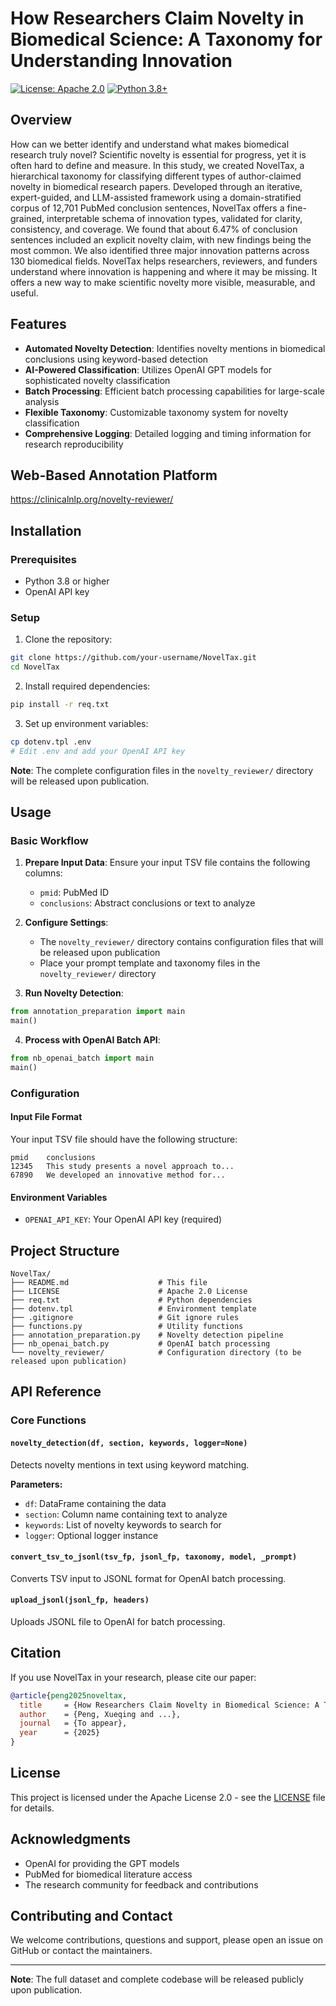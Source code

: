 # How Researchers Claim Novelty in Biomedical Science: A Taxonomy for Understanding Innovation

[![License: Apache 2.0](https://img.shields.io/badge/License-Apache%202.0-blue.svg)](https://opensource.org/licenses/Apache-2.0)
[![Python 3.8+](https://img.shields.io/badge/python-3.8+-blue.svg)](https://www.python.org/downloads/)

## Overview

How can we better identify and understand what makes biomedical research truly novel? Scientific novelty is essential for progress, yet it is often hard to define and measure. In this study, we created NovelTax, a hierarchical taxonomy for classifying different types of author-claimed novelty in biomedical research papers. Developed through an iterative, expert-guided, and LLM-assisted framework using a domain-stratified corpus of 12,701 PubMed conclusion sentences, NovelTax offers a fine-grained, interpretable schema of innovation types, validated for clarity, consistency, and coverage. We found that about 6.47% of conclusion sentences included an explicit novelty claim, with new findings being the most common. We also identified three major innovation patterns across 130 biomedical fields. NovelTax helps researchers, reviewers, and funders understand where innovation is happening and where it may be missing. It offers a new way to make scientific novelty more visible, measurable, and useful.

## Features

- **Automated Novelty Detection**: Identifies novelty mentions in biomedical conclusions using keyword-based detection
- **AI-Powered Classification**: Utilizes OpenAI GPT models for sophisticated novelty classification
- **Batch Processing**: Efficient batch processing capabilities for large-scale analysis
- **Flexible Taxonomy**: Customizable taxonomy system for novelty classification
- **Comprehensive Logging**: Detailed logging and timing information for research reproducibility

## Web-Based Annotation Platform

https://clinicalnlp.org/novelty-reviewer/

## Installation

### Prerequisites

- Python 3.8 or higher
- OpenAI API key

### Setup

1. Clone the repository:
```bash
git clone https://github.com/your-username/NovelTax.git
cd NovelTax
```

2. Install required dependencies:
```bash
pip install -r req.txt
```

3. Set up environment variables:
```bash
cp dotenv.tpl .env
# Edit .env and add your OpenAI API key
```

**Note**: The complete configuration files in the `novelty_reviewer/` directory will be released upon publication.

## Usage

### Basic Workflow

1. **Prepare Input Data**: Ensure your input TSV file contains the following columns:
   - `pmid`: PubMed ID
   - `conclusions`: Abstract conclusions or text to analyze

2. **Configure Settings**: 
   - The `novelty_reviewer/` directory contains configuration files that will be released upon publication
   - Place your prompt template and taxonomy files in the `novelty_reviewer/` directory

3. **Run Novelty Detection**:
```python
from annotation_preparation import main
main()
```

4. **Process with OpenAI Batch API**:
```python
from nb_openai_batch import main
main()
```

### Configuration

#### Input File Format
Your input TSV file should have the following structure:
```
pmid    conclusions
12345   This study presents a novel approach to...
67890   We developed an innovative method for...
```

#### Environment Variables
- `OPENAI_API_KEY`: Your OpenAI API key (required)

## Project Structure

```
NovelTax/
├── README.md                    # This file
├── LICENSE                      # Apache 2.0 License
├── req.txt                      # Python dependencies
├── dotenv.tpl                   # Environment template
├── .gitignore                   # Git ignore rules
├── functions.py                 # Utility functions
├── annotation_preparation.py    # Novelty detection pipeline
├── nb_openai_batch.py           # OpenAI batch processing
└── novelty_reviewer/            # Configuration directory (to be released upon publication)
```

## API Reference

### Core Functions

#### `novelty_detection(df, section, keywords, logger=None)`
Detects novelty mentions in text using keyword matching.

**Parameters:**
- `df`: DataFrame containing the data
- `section`: Column name containing text to analyze
- `keywords`: List of novelty keywords to search for
- `logger`: Optional logger instance

#### `convert_tsv_to_jsonl(tsv_fp, jsonl_fp, taxonomy, model, _prompt)`
Converts TSV input to JSONL format for OpenAI batch processing.

#### `upload_jsonl(jsonl_fp, headers)`
Uploads JSONL file to OpenAI for batch processing.

## Citation

If you use NovelTax in your research, please cite our paper:

```bibtex
@article{peng2025noveltax,
  title     = {How Researchers Claim Novelty in Biomedical Science: A Taxonomy for Understanding Innovation},
  author    = {Peng, Xueqing and ...},
  journal   = {To appear},
  year      = {2025}
}
```

## License

This project is licensed under the Apache License 2.0 - see the [LICENSE](LICENSE) file for details.

## Acknowledgments

- OpenAI for providing the GPT models
- PubMed for biomedical literature access
- The research community for feedback and contributions

## Contributing and Contact

We welcome contributions, questions and support, please open an issue on GitHub or contact the maintainers.

---

**Note**: The full dataset and complete codebase will be released publicly upon publication. 
